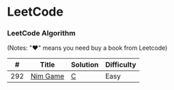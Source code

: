 # LeetCode

### LeetCode Algorithm

(Notes: "&hearts;" means you need buy a book from Leetcode)



| #    | Title                                    | Solution                                | Difficulty |
| ---- | ---------------------------------------- | --------------------------------------- | ---------- |
| 292  | [Nim Game](https://leetcode.com/problems/nim-game/) | [C](./algorithms/cpp/nimGame/nimGame.c) | Easy       |